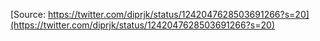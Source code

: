[Source: https://twitter.com/diprjk/status/1242047628503691266?s=20](https://twitter.com/diprjk/status/1242047628503691266?s=20)